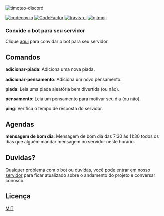 ![timoteo-discord](https://socialify.git.ci/rhuangabrielsantos/timoteo-discord/image?description=1&font=Raleway&forks=1&issues=1&language=1&owner=1&pulls=1&stargazers=1&theme=Dark)

[![codecov.io](https://img.shields.io/codecov/c/github/rhuangabrielsantos/timoteo-discord?style=flat-square)](https://codecov.io/github/rhuangabrielsantos/timoteo-discord?branch=master)
[![CodeFactor](https://www.codefactor.io/repository/github/rhuangabrielsantos/timoteo-discord/badge)](https://www.codefactor.io/repository/github/rhuangabrielsantos/timoteo-discord)
[![travis-ci](https://img.shields.io/travis/rhuangabrielsantos/timoteo-discord?style=flat-square)](https://travis-ci.com/github/rhuangabrielsantos/timoteo-discord)
[![gitmoji](https://img.shields.io/badge/gitmoji-%20😜%20😍-FFDD67.svg?style=flat-square)](https://gitmoji.dev/)

### Convide o bot para seu servidor

Clique [aqui](https://discord.com/api/oauth2/authorize?client_id=791505973591146516&permissions=8&scope=bot%20applications.commands) para convidar o bot para seu servidor.

## Comandos

**adicionar-piada**: Adiciona uma nova piada.

**adicionar-pensamento**: Adiciona um novo pensamento.

**piada**: Leia uma piada aleatória bem divertida (ou não).

**pensamento**: Leia um pensamento para motivar seu dia (ou não).

**ping**: Verifica o tempo de resposta do servidor.

## Agendas

**mensagem de bom dia**: Mensagem de bom dia das 7:30 às 11:30 todos os dias que alguém mandar mensagem no servidor neste horário.

## Duvidas?

Qualquer problema com o bot ou duvidas, você pode entrar em nosso [servidor](https://discord.gg/2KvvqUAeb5) para ficar atualizado sobre o andamento do projeto e conversar conosco.

## Licença

[MIT](LICENSE)
